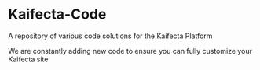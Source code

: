 # Kaifecta-Code
A repository of various code solutions for the Kaifecta Platform

We are constantly adding new code to ensure you can fully customize your Kaifecta site
